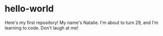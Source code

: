 # hello-world
Here's my first repository!
My name's Natalie. I'm about to turn 29, and I'm learning to code. Don't laugh at me!
